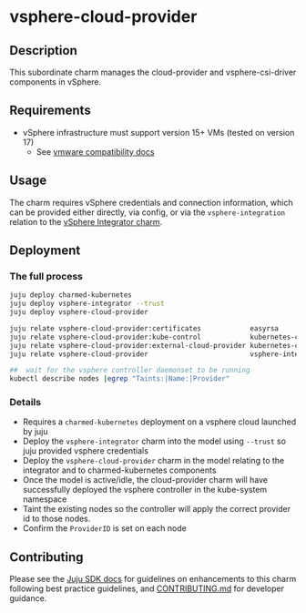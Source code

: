 # vsphere-cloud-provider

## Description

This subordinate charm manages the cloud-provider and vsphere-csi-driver components in vSphere.

## Requirements
* vSphere infrastructure must support version 15+ VMs (tested on version 17)
   * See [vmware compatibility docs](https://docs.vmware.com/en/VMware-vSphere/6.7/com.vmware.vsphere.vm_admin.doc/GUID-789C3913-1053-4850-A0F0-E29C3D32B6DA.html)

## Usage

The charm requires vSphere credentials and connection information, which
can be provided either directly, via config, or via the `vsphere-integration`
relation to the [vSphere Integrator charm](https://charmhub.io/vsphere-integrator).

## Deployment

### The full process

```bash
juju deploy charmed-kubernetes
juju deploy vsphere-integrator --trust
juju deploy vsphere-cloud-provider

juju relate vsphere-cloud-provider:certificates            easyrsa
juju relate vsphere-cloud-provider:kube-control            kubernetes-control-plane
juju relate vsphere-cloud-provider:external-cloud-provider kubernetes-control-plane
juju relate vsphere-cloud-provider                         vsphere-integrator

##  wait for the vsphere controller daemonset to be running
kubectl describe nodes |egrep "Taints:|Name:|Provider"
```

### Details

* Requires a `charmed-kubernetes` deployment on a vsphere cloud launched by juju
* Deploy the `vsphere-integrator` charm into the model using `--trust` so juju provided vsphere credentials
* Deploy the `vsphere-cloud-provider` charm in the model relating to the integrator and to charmed-kubernetes components
* Once the model is active/idle, the cloud-provider charm will have successfully deployed the vsphere controller in the kube-system
  namespace
* Taint the existing nodes so the controller will apply the correct provider id to those nodes. 
* Confirm the `ProviderID` is set on each node

## Contributing

Please see the [Juju SDK docs](https://juju.is/docs/sdk) for guidelines
on enhancements to this charm following best practice guidelines, and
[CONTRIBUTING.md](https://github.com/canonical/vsphere-cloud-provider/blob/main/CONTRIBUTING.md)
for developer guidance.
